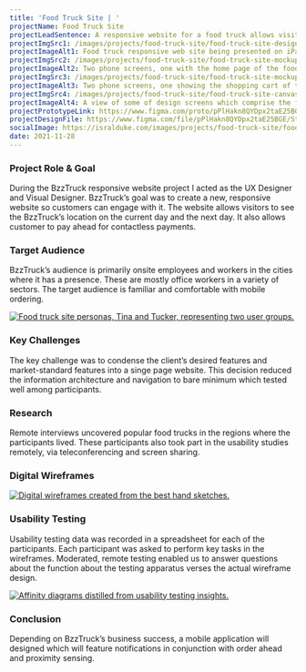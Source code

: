 ```yaml
---
title: 'Food Truck Site | '
projectName: Food Truck Site
projectLeadSentence: A responsive website for a food truck allows visitors to find its daily location and pay ahead.
projectImgSrc1: /images/projects/food-truck-site/food-truck-site-designed-isral-duke.jpg
projectImageAlt1: Food truck responsive web site being presented on iPads and iPhones.
projectImgSrc2: /images/projects/food-truck-site/food-truck-site-mockups-designed-isral-duke-set-2.png
projectImageAlt2: Two phone screens, one with the home page of the food truck site, and the other phone with the food detail screen.
projectImgSrc3: /images/projects/food-truck-site/food-truck-site-mockups-designed-isral-duke-set-3.png
projectImageAlt3: Two phone screens, one showing the shopping cart of the food truck site, and other with the order confirmation.
projectImgSrc4: /images/projects/food-truck-site/food-truck-site-canvas-designed-isral-duke.jpg
projectImageAlt4: A view of some of design screens which comprise the food truck site.
projectPrototypeLink: https://www.figma.com/proto/pPlHakn8QYDpx2taE25BGE/Street-Food-Vendor?page-id=418%3A151920&node-id=67%3A1184&viewport=241%2C48%2C0.5&scaling=scale-down&starting-point-node-id=67%3A1184
projectDesignFile: https://www.figma.com/file/pPlHakn8QYDpx2taE25BGE/Street-Food-Vendor?node-id=418%3A129636
socialImage: https://isralduke.com/images/projects/food-truck-site/food-truck-site-designed-isral-duke.jpg
date: 2021-11-28
---
```


### Project Role & Goal

During the BzzTruck responsive website project I acted as the UX Designer and Visual Designer. BzzTruck’s goal was to create a new, responsive website so customers can engage with it. The website allows visitors to see the BzzTruck’s location on the current day and the next day. It also allows customer to pay ahead for contactless payments.

### Target Audience

BzzTruck’s audience is primarily onsite employees and workers in the cities where it has a presence. These are mostly office workers in a variety of sectors. The target audience is familiar and comfortable with mobile ordering.

<a target="_blank" href="/images/projects/food-truck-site/food-truck-site-personas-isral-duke.png">
    <img alt="Food truck site personas, Tina and Tucker, representing two user groups." src="/images/projects/food-truck-site/food-truck-site-personas-isral-duke.png">
</a>

### Key Challenges

The key challenge was to condense the client’s desired features and market-standard features into a singe page website. This decision reduced the information architecture and navigation to bare minimum which tested well among participants.

### Research

Remote interviews uncovered popular food trucks in the regions where the participants lived. These participants also took part in the usability studies remotely, via teleconferencing and screen sharing.

### Digital Wireframes

<a target="_blank" href="/images/projects/food-truck-site/food-truck-site-wireframes-designed-isral-duke.png">
    <img alt="Digital wireframes created from the best hand sketches." src="/images/projects/food-truck-site/food-truck-site-wireframes-designed-isral-duke.png">
</a>

### Usability Testing

Usability testing data was recorded in a spreadsheet for each of the participants. Each participant was asked to perform key tasks in the wireframes. Moderated, remote testing enabled us to answer questions about the function about the testing apparatus verses the actual wireframe design.

<a target="_blank" href="/images/projects/food-truck-site/food-truck-site-usability-testing-performed-isral-duke.png">
    <img alt="Affinity diagrams distilled from usability testing insights." src="/images/projects/food-truck-site/food-truck-site-usability-testing-performed-isral-duke.png">
</a>

### Conclusion

Depending on BzzTruck’s business success, a mobile application will designed which will feature notifications in conjunction with order ahead and proximity sensing.
